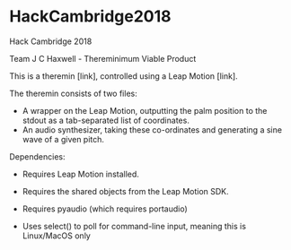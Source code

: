 # HackCambridge2018
Hack Cambridge 2018

Team J C Haxwell - Thereminimum Viable Product

This is a theremin [link], controlled using a Leap Motion [link].

The theremin consists of two files:

- A wrapper on the Leap Motion, outputting the palm position to the stdout as a tab-separated list of coordinates.
- An audio synthesizer, taking these co-ordinates and generating a sine wave of a given pitch.



Dependencies:

- Requires Leap Motion installed.


- Requires the shared objects from the Leap Motion SDK.


- Requires pyaudio (which requires portaudio)
- Uses select() to poll for command-line input, meaning this is Linux/MacOS only

